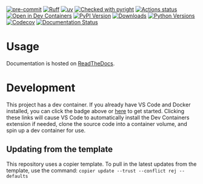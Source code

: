 [![pre-commit](https://img.shields.io/badge/pre--commit-enabled-brightgreen?logo=pre-commit&logoColor=white)](https://github.com/pre-commit/pre-commit)
[![Ruff](https://img.shields.io/endpoint?url=https://raw.githubusercontent.com/astral-sh/ruff/main/assets/badge/v2.json)](https://github.com/astral-sh/ruff)
[![uv](https://img.shields.io/endpoint?url=https://raw.githubusercontent.com/astral-sh/uv/main/assets/badge/v0.json)](https://github.com/astral-sh/uv)
[![Checked with pyright](https://microsoft.github.io/pyright/img/pyright_badge.svg)](https://microsoft.github.io/pyright/)
[![Actions status](https://github.com/LabAutomationAndScreening/ephemeral-pulumi-deploy/actions/workflows/ci.yaml/badge.svg?branch=main)](https://github.com/LabAutomationAndScreening/ephemeral-pulumi-deploy/actions)
[![Open in Dev Containers](https://img.shields.io/static/v1?label=Dev%20Containers&message=Open&color=blue)](https://vscode.dev/redirect?url=vscode://ms-vscode-remote.remote-containers/cloneInVolume?url=https://github.com/LabAutomationAndScreening/ephemeral-pulumi-deploy)
[![PyPI Version](https://img.shields.io/pypi/v/ephemeral-pulumi-deploy.svg)](https://pypi.org/project/ephemeral-pulumi-deploy/)
[![Downloads](https://pepy.tech/badge/ephemeral-pulumi-deploy)](https://pepy.tech/project/ephemeral-pulumi-deploy)
[![Python Versions](https://img.shields.io/pypi/pyversions/ephemeral-pulumi-deploy.svg)](https://pypi.org/project/ephemeral-pulumi-deploy/)
[![Codecov](https://codecov.io/gh/LabAutomationAndScreening/ephemeral-pulumi-deploy/branch/main/graph/badge.svg)](https://codecov.io/gh/LabAutomationAndScreening/ephemeral-pulumi-deploy)
[![Documentation Status](https://readthedocs.org/projects/ephemeral-pulumi-deploy/badge/?version=latest)](https://ephemeral-pulumi-deploy.readthedocs.io/en/latest/?badge=latest)

# Usage
Documentation is hosted on [ReadTheDocs](https://ephemeral-pulumi-deploy.readthedocs.io/en/latest/?badge=latest).

# Development
This project has a dev container. If you already have VS Code and Docker installed, you can click the badge above or [here](https://vscode.dev/redirect?url=vscode://ms-vscode-remote.remote-containers/cloneInVolume?url=https://github.com/LabAutomationAndScreening/ephemeral-pulumi-deploy) to get started. Clicking these links will cause VS Code to automatically install the Dev Containers extension if needed, clone the source code into a container volume, and spin up a dev container for use.







## Updating from the template
This repository uses a copier template. To pull in the latest updates from the template, use the command:
`copier update --trust --conflict rej --defaults`
